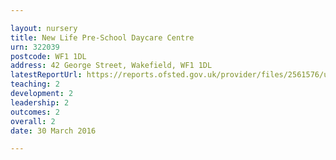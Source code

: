 ```yaml
---

layout: nursery
title: New Life Pre-School Daycare Centre
urn: 322039
postcode: WF1 1DL
address: 42 George Street, Wakefield, WF1 1DL
latestReportUrl: https://reports.ofsted.gov.uk/provider/files/2561576/urn/322039.pdf
teaching: 2
development: 2
leadership: 2
outcomes: 2
overall: 2
date: 30 March 2016

---
```


